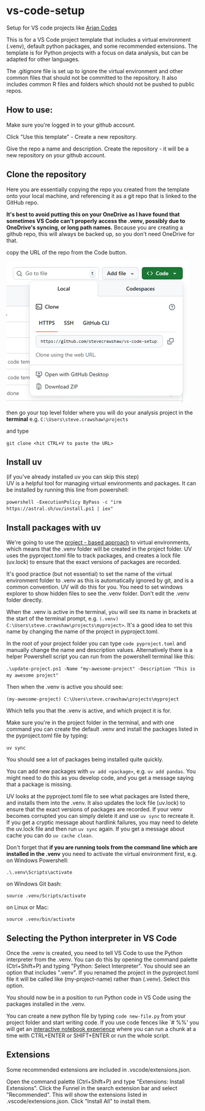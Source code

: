 # vs-code-setup
Setup for VS code projects like [Arjan Codes](https://youtu.be/PwGKhvqJCQM?si=iykasikAMq893Uf-)

This is for a VS Code project template that includes a virtual environment  (.venv), default python packages, and some recommended extensions. The template is for Python projects with a focus on data analysis, but can be adapted for other languages.

The .gitignore file is set up to ignore the virtual environment and other common files that should not be committed to the repository. It also includes common R files and folders which should not be pushed to public repos.

## How to use:

Make sure you're logged in to your github account.

Click "Use this template" - Create a new repository.

Give the repo a name and description.
Create the repository - it will be a new repository on your github account.

## Clone the repository
Here you are essentially copying the repo you created from the template onto your local machine, and referencing it as a git repo that is linked to the GitHub repo.

**It's best to avoid putting this on your OneDrive as I have found that sometimes VS Code can't properly access the .venv, possibly due to OneDrive's syncing, or long path names.** Because you are creating a github repo, this will always be backed up, so you don't need OneDrive for that.

copy the URL of the repo from the Code button.

![](plots/git-clone.jpeg)

 then go your top level folder where you will do your analysis project in the **terminal** e.g. 
 `C:\Users\steve.crawshaw\projects`

and type 

`git clone <hit CTRL+V to paste the URL>`

## Install uv
(if you've already installed uv you can skip this step)<br>
UV is a helpful tool for managing virtual environments and packages. It can be installed by running this line from powershell:

`powershell -ExecutionPolicy ByPass -c "irm https://astral.sh/uv/install.ps1 | iex"`

## Install packages with uv

We're going to use the [project - based approach](https://docs.astral.sh/uv/guides/projects/#running-commands) to virtual environments, which means that the .venv folder will be created in the project folder. UV uses the pyproject.toml file to track packages, and creates a lock file (uv.lock) to ensure that the exact versions of packages are recorded.

It's good practice (but not essential) to set the name of the virtual environment folder to .venv as this is automatically ignored by git, and is a common convention. UV will do this for you. You need to set windows explorer to show hidden files to see the .venv folder. Don't edit the .venv folder directly.

When the .venv is active in the terminal, you will see its name in brackets at the start of the terminal prompt, e.g. `(.venv) C:\Users\steve.crawshaw\projects\myproject>`. It's a good idea to set this name by changing the name of the project in pyproject.toml.

In the root of your project folder you can type `code pyproject.toml` and manually change the name and description values. Alternatively there is a helper Powershell script you can run from the powershell terminal like this:

`.\update-project.ps1 -Name "my-awesome-project" -Description "This is my awesome project"`

Then when the .venv is active you should see:

`(my-awesome-project) C:\Users\steve.crawshaw\projects\myproject`

Which tells you that the .venv is active, and which project it is for.

Make sure you're in the project folder in the terminal, and with one command you can create the default .venv and install the packages listed in the pyproject.toml file by typing:

`uv sync`

You should see a lot of packages being installed quite quickly.

You can add new packages with `uv add <package>`, e.g. `uv add pandas`. You might need to do this as you develop code, and you get a message saying that a package is missing.

UV looks at the pyproject.toml file to see what packages are listed there, and installs them into the .venv. It also updates the lock file (uv.lock) to ensure that the exact versions of packages are recorded. If your venv becomes corrupted you can simply delete it and use `uv sync` to recreate it. If you get a cryptic message about hardlink failures, you may need to delete the uv.lock file and then run `uv sync` again. If you get a message about cache you can do `uv cache clean`.

Don't forget that **if you are running tools from the command line which are installed in the .venv** you need to activate the virtual environment first, e.g. on Windows Powershell:

```
.\.venv\Scripts\activate
```
on Windows Git bash:
```
source .venv/Scripts/activate
```
on Linux or Mac:
```
source .venv/bin/activate
```
## Selecting the Python interpreter in VS Code

Once the .venv is created, you need to tell VS Code to use the Python interpreter from the .venv. You can do this by opening the command palette (Ctrl+Shift+P) and typing "Python: Select Interpreter". You should see an option that includes ".venv". If you renamed the project in the pyproject.toml file it will be called like (my-project-name) rather than (.venv). Select this option.

You should now be in a position to run Python code in VS Code using the packages installed in the .venv.

You can create a new python file by typing `code new-file.py` from your project folder and start writing code. If you use code fences like `# %%' you will get an [interactive notebook experience](https://code.visualstudio.com/docs/python/jupyter-support-py) where you can run a chunk at a time with CTRL+ENTER or SHIFT+ENTER or run the whole script.

## Extensions
Some recommended extensions are included in .vscode/extensions.json.

Open the command palette (Ctrl+Shift+P) and type "Extensions: Install Extensions". Click the Funnel in the search extension bar and select "Recommended". This will show the extensions listed in .vscode/extensions.json. Click "Install All" to install them.
